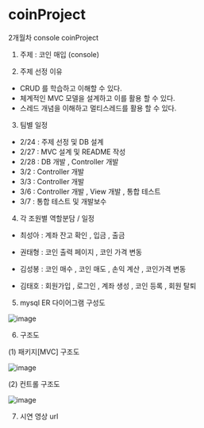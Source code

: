 # coinProject
2개월차 console coinProject


1. 주제 : 코인 매입 (console)


2. 주제 선정 이유
* CRUD 를 학습하고 이해할 수 있다.
* 체계적인 MVC 모델을 설계하고 이를 활용 할 수 있다. 
* 스레드 개념을 이해하고 멀티스레드를 활용 할 수 있다.


3. 팀별 일정

* 2/24 : 주제 선정 및 DB 설계
* 2/27 : MVC 설계 및 README 작성
* 2/28 : DB 개발 , Controller 개발
* 3/2  : Controller 개발
* 3/3  : Controller 개발
* 3/6  : Controller 개발 , View 개발 , 통합 테스트 
* 3/7  : 통합 테스트 및 개발보수


4. 각 조원별 역할분담 / 일정

- 최성아 : 계좌 잔고 확인 , 입금 , 출금

- 권태형 : 코인 출력 페이지 , 코인 가격 변동 

- 김성봉 : 코인 매수 , 코인 매도 , 손익 계산 , 코인가격 변동

- 김태호 : 회원가입 , 로그인 , 계좌 생성 , 코인 등록 , 회원 탈퇴


5. mysql ER 다이어그램 구성도


![image](https://user-images.githubusercontent.com/121651332/223365803-6f65cb96-4969-4c7f-be6c-153b5a7cee8d.png)



6. 구조도


(1) 패키지[MVC] 구조도


![image](https://user-images.githubusercontent.com/121651332/223365905-edfe586c-4cf0-431b-adca-05be380712bd.png)


(2) 컨트롤 구조도

![image](https://user-images.githubusercontent.com/121651332/223366021-ffbcbae9-d505-4af4-b21b-29726c16da13.png)


7. 시연 영상 url


